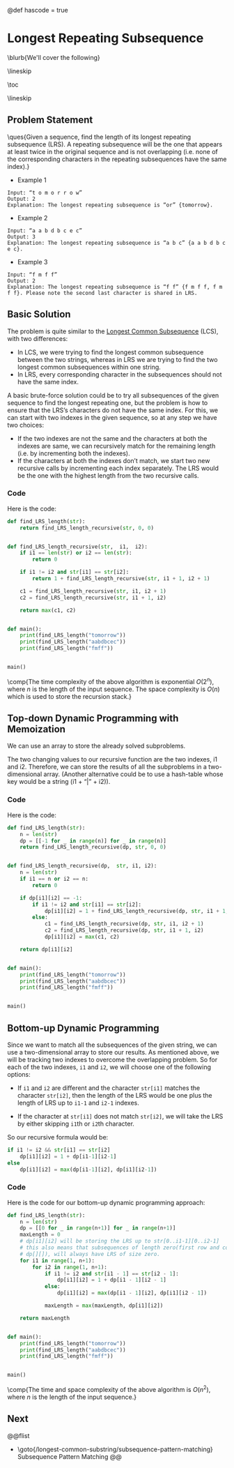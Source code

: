 @def hascode = true

# Longest Repeating Subsequence

\blurb{We'll cover the following}

\lineskip

\toc

\lineskip

## Problem Statement

\ques{Given a sequence, find the length of its longest repeating subsequence (LRS). A repeating subsequence will be the one that appears at least twice in the original sequence and is not overlapping (i.e. none of the corresponding characters in the repeating subsequences have the same index).}

* Example 1

```Plaintext
Input: “t o m o r r o w”
Output: 2
Explanation: The longest repeating subsequence is “or” {tomorrow}.
```

* Example 2

```Plaintext
Input: “a a b d b c e c”
Output: 3
Explanation: The longest repeating subsequence is “a b c” {a a b d b c e c}.
```

* Example 3

```Plaintext
Input: “f m f f”
Output: 2
Explanation: The longest repeating subsequence is “f f” {f m f f, f m f f}. Please note the second last character is shared in LRS.
```
## Basic Solution

The problem is quite similar to the [Longest Common Subsequence](/longest-common-substring/longest-common-subsequence/) (LCS), with two differences:

* In LCS, we were trying to find the longest common subsequence between the two strings, whereas in LRS we are trying to find the two longest common subsequences within one string.
* In LRS, every corresponding character in the subsequences should not have the same index.

A basic brute-force solution could be to try all subsequences of the given sequence to find the longest repeating one, but the problem is how to ensure that the LRS’s characters do not have the same index. For this, we can start with two indexes in the given sequence, so at any step we have two choices:

* If the two indexes are not the same and the characters at both the indexes are same, we can recursively match for the remaining length (i.e. by incrementing both the indexes).
* If the characters at both the indexes don’t match, we start two new recursive calls by incrementing each index separately. The LRS would be the one with the highest length from the two recursive calls.

### Code

Here is the code:
```python
def find_LRS_length(str):
    return find_LRS_length_recursive(str, 0, 0)


def find_LRS_length_recursive(str,  i1,  i2):
    if i1 == len(str) or i2 == len(str):
        return 0

    if i1 != i2 and str[i1] == str[i2]:
        return 1 + find_LRS_length_recursive(str, i1 + 1, i2 + 1)

    c1 = find_LRS_length_recursive(str, i1, i2 + 1)
    c2 = find_LRS_length_recursive(str, i1 + 1, i2)

    return max(c1, c2)


def main():
    print(find_LRS_length("tomorrow"))
    print(find_LRS_length("aabdbcec"))
    print(find_LRS_length("fmff"))


main()
```

\comp{The time complexity of the above algorithm is exponential $O(2^n)$, where $n$ is the length of the input sequence. The space complexity is $O(n)$ which is used to store the recursion stack.}

## Top-down Dynamic Programming with Memoization

We can use an array to store the already solved subproblems.

The two changing values to our recursive function are the two indexes, i1 and i2. Therefore, we can store the results of all the subproblems in a two-dimensional array. (Another alternative could be to use a hash-table whose key would be a string (i1 + “|” + i2)).

### Code

Here is the code:

```python
def find_LRS_length(str):
    n = len(str)
    dp = [[-1 for _ in range(n)] for _ in range(n)]
    return find_LRS_length_recursive(dp, str, 0, 0)


def find_LRS_length_recursive(dp,  str, i1, i2):
    n = len(str)
    if i1 == n or i2 == n:
        return 0

    if dp[i1][i2] == -1:
        if i1 != i2 and str[i1] == str[i2]:
            dp[i1][i2] = 1 + find_LRS_length_recursive(dp, str, i1 + 1, i2 + 1)
        else:
            c1 = find_LRS_length_recursive(dp, str, i1, i2 + 1)
            c2 = find_LRS_length_recursive(dp, str, i1 + 1, i2)
            dp[i1][i2] = max(c1, c2)

    return dp[i1][i2]


def main():
    print(find_LRS_length("tomorrow"))
    print(find_LRS_length("aabdbcec"))
    print(find_LRS_length("fmff"))


main()
```

## Bottom-up Dynamic Programming

Since we want to match all the subsequences of the given string, we can use a two-dimensional array to store our results. As mentioned above, we will be tracking two indexes to overcome the overlapping problem. So for each of the two indexes, `i1` and `i2`, we will choose one of the following options:

* If `i1` and `i2` are different and the character `str[i1]` matches the character `str[i2]`, then the length of the LRS would be one plus the length of LRS up to `i1-1` and `i2-1` indexes.

* If the character at `str[i1]` does not match `str[i2]`, we will take the LRS by either skipping `i1`th or `i2`th character.

So our recursive formula would be:

```python
if i1 != i2 && str[i1] == str[i2] 
    dp[i1][i2] = 1 + dp[i1-1][i2-1]
else 
    dp[i1][i2] = max(dp[i1-1][i2], dp[i1][i2-1])
```

### Code

Here is the code for our bottom-up dynamic programming approach:

```python
def find_LRS_length(str):
    n = len(str)
    dp = [[0 for _ in range(n+1)] for _ in range(n+1)]
    maxLength = 0
    # dp[i1][i2] will be storing the LRS up to str[0..i1-1][0..i2-1]
    # this also means that subsequences of length zero(first row and column of
    # dp[][]), will always have LRS of size zero.
    for i1 in range(1, n+1):
        for i2 in range(1, n+1):
            if i1 != i2 and str[i1 - 1] == str[i2 - 1]:
                dp[i1][i2] = 1 + dp[i1 - 1][i2 - 1]
            else:
                dp[i1][i2] = max(dp[i1 - 1][i2], dp[i1][i2 - 1])

            maxLength = max(maxLength, dp[i1][i2])

    return maxLength


def main():
    print(find_LRS_length("tomorrow"))
    print(find_LRS_length("aabdbcec"))
    print(find_LRS_length("fmff"))


main()
```

\comp{The time and space complexity of the above algorithm is $O(n^2)$, where $n$ is the length of the input sequence.}

## Next
@@flist
* \goto{/longest-common-substring/subsequence-pattern-matching} Subsequence Pattern Matching
@@